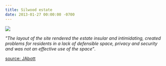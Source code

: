 ```yaml
---
title: Silwood estate
date: 2013-01-27 00:00:00 -0700
---
```


![](http://35percent.org/img/FallenWalkways.jpg)

_"The layout of the site rendered the estate insular and intimidating, created problems for residents in a lack of defensible space, privacy and security and was not an effective use of the space"_.

[source: JAbott](http://crappistmartin.github.io/images/LBS_Jon_Abbott.pdf)
